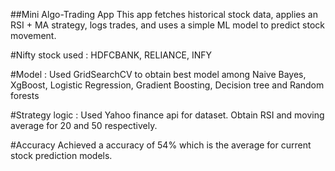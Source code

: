 ##Mini Algo-Trading App
This app fetches historical stock data, applies an RSI + MA strategy, logs trades, and uses a simple ML model to predict stock movement.

#Nifty stock used : 
HDFCBANK, RELIANCE, INFY

#Model : 
Used GridSearchCV to obtain best model among Naive Bayes, XgBoost, Logistic Regression, Gradient Boosting, Decision tree and Random forests

#Strategy logic : 
Used Yahoo finance api for dataset. Obtain RSI and moving average for 20 and 50 respectively.

#Accuracy
Achieved a accuracy of 54% which is the average for current stock prediction models.
 

